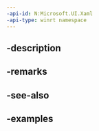 ```yaml
---
-api-id: N:Microsoft.UI.Xaml
-api-type: winrt namespace
---
```


## -description

## -remarks

## -see-also

## -examples

